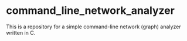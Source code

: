# command_line_network_analyzer

This is a repository for a simple command-line network (graph) analyzer written in C. 